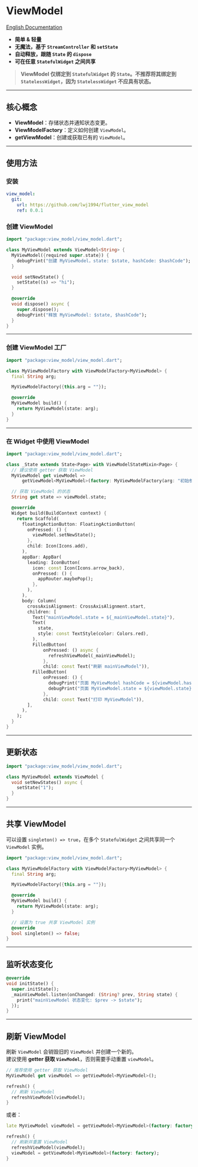 # **ViewModel**

[English Documentation](README.md)

- **简单 & 轻量**
- **无魔法，基于 `StreamController` 和 `setState`**
- **自动释放，跟随 `State` 的 `dispose`**
- **可在任意 `StatefulWidget` 之间共享**

> **ViewModel 仅绑定到 `StatefulWidget` 的 `State`。不推荐将其绑定到 `StatelessWidget`，因为 `StatelessWidget` 不应具有状态。**

---

## **核心概念**

- **ViewModel**：存储状态并通知状态变更。
- **ViewModelFactory**：定义如何创建 `ViewModel`。
- **getViewModel**：创建或获取已有的 `ViewModel`。


---

## **使用方法**

### **安装**
```yaml
view_model:
  git:
    url: https://github.com/lwj1994/flutter_view_model
    ref: 0.0.1
```

### **创建 ViewModel**
```dart
import "package:view_model/view_model.dart";

class MyViewModel extends ViewModel<String> {
  MyViewModel({required super.state}) {
    debugPrint("创建 MyViewModel，state: $state, hashCode: $hashCode");
  }

  void setNewState() {
    setState((s) => "hi");
  }

  @override
  void dispose() async {
    super.dispose();
    debugPrint("释放 MyViewModel: $state, $hashCode");
  }
}
```

---

### **创建 ViewModel 工厂**
```dart
import "package:view_model/view_model.dart";

class MyViewModelFactory with ViewModelFactory<MyViewModel> {
  final String arg;

  MyViewModelFactory({this.arg = ""});

  @override
  MyViewModel build() {
    return MyViewModel(state: arg);
  }
}
```

---

### **在 Widget 中使用 ViewModel**
```dart
import "package:view_model/view_model.dart";

class _State extends State<Page> with ViewModelStateMixin<Page> {
  // 建议使用 getter 获取 ViewModel
  MyViewModel get viewModel =>
      getViewModel<MyViewModel>(factory: MyViewModelFactory(arg: "初始参数"));

  // 获取 ViewModel 的状态
  String get state => viewModel.state;

  @override
  Widget build(BuildContext context) {
    return Scaffold(
      floatingActionButton: FloatingActionButton(
        onPressed: () {
          viewModel.setNewState();
        },
        child: Icon(Icons.add),
      ),
      appBar: AppBar(
        leading: IconButton(
          icon: const Icon(Icons.arrow_back),
          onPressed: () {
            appRouter.maybePop();
          },
        ),
      ),
      body: Column(
        crossAxisAlignment: CrossAxisAlignment.start,
        children: [
          Text("mainViewModel.state = ${_mainViewModel.state}"),
          Text(
            state,
            style: const TextStyle(color: Colors.red),
          ),
          FilledButton(
              onPressed: () async {
                refreshViewModel(_mainViewModel);
              },
              child: const Text("刷新 mainViewModel")),
          FilledButton(
              onPressed: () {
                debugPrint("页面 MyViewModel hashCode = ${viewModel.hashCode}");
                debugPrint("页面 MyViewModel.state = ${viewModel.state}");
              },
              child: const Text("打印 MyViewModel")),
        ],
      ),
    );
  }
}
```

---

## **更新状态**
```dart
import "package:view_model/view_model.dart";

class MyViewModel extends ViewModel {
  void setNewStates() async {
    setState("1");
  }
}
```

---

## **共享 ViewModel**
可以设置 `singleton() => true`，在多个 `StatefulWidget` 之间共享同一个 `ViewModel` 实例。

```dart
import "package:view_model/view_model.dart";

class MyViewModelFactory with ViewModelFactory<MyViewModel> {
  final String arg;

  MyViewModelFactory({this.arg = ""});

  @override
  MyViewModel build() {
    return MyViewModel(state: arg);
  }

  // 设置为 true 共享 ViewModel 实例  
  @override
  bool singleton() => false;
}
```

---

## **监听状态变化**
```dart
@override
void initState() {
  super.initState();
  _mainViewModel.listen(onChanged: (String? prev, String state) {
    print("mainViewModel 状态变化: $prev -> $state");
  });
}
```

---

## **刷新 ViewModel**
刷新 `ViewModel` 会销毁旧的 `ViewModel` 并创建一个新的。  
建议使用 **getter 获取 `ViewModel`**，否则需要手动重置 `viewModel`。

```dart
// 推荐使用 getter 获取 ViewModel
MyViewModel get viewModel => getViewModel<MyViewModel>();

refresh() {
  // 刷新 ViewModel
  refreshViewModel(viewModel);
}
```

或者：

```dart
late MyViewModel viewModel = getViewModel<MyViewModel>(factory: factory);

refresh() {
  // 刷新并重置 ViewModel
  refreshViewModel(viewModel);
  viewModel = getViewModel<MyViewModel>(factory: factory);
}
```
